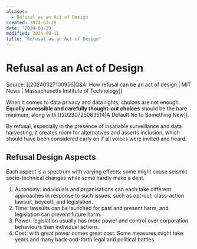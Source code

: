 ```yaml
---
aliases:
  - Refusal as an Act of Design
created: 2024-03-29
date: '2024-03-29'
modified: 2024-08-11
title: "Refusal as an Act of Design"
---
```


# Refusal as an Act of Design

Source: [[20240327100956|Q&A: How refusal can be an act of design | MIT News | Massachusetts Institute of Technology]]

When it comes to data privacy and data rights, choices are not enough. **Equally accessible and carefully thought-out choices** should be the bare minimum, along with [[20230725083514|A Default No to Something New]].

By refusal, especially in the presence of insatiable surveillance and data harvesting, it creates room for alternatives and asserts inclusion, which should have been considered early on if all voices were invited and heard.

## Refusal Design Aspects

Each aspect is a spectrum with varying effects: some might cause seismic socio-technical changes while some hardly make a dent.
1. Autonomy: individuals and organisations can each take different approaches in response to such issues, such as opt-out, class-action lawsuit, boycott, and legislation.
2. Time: lawsuits can be launched for past and present harm, and legislation can prevent future harm.
3. Power: legislation usually has more power and control over corporation behaviours than individual actions.
4. Cost: with great power comes great cost. Some measures might take years and many back-and-forth legal and political battles.